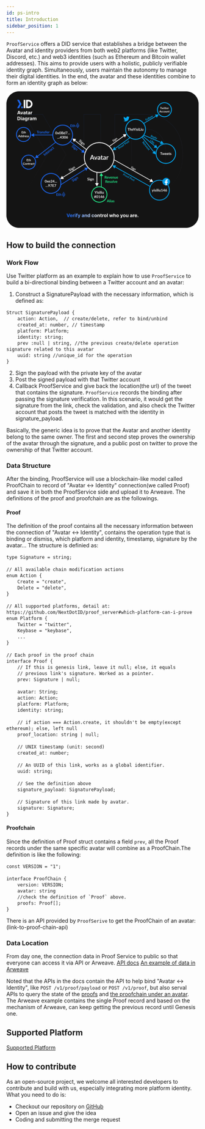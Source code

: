 ```yaml
---
id: ps-intro
title: Introduction
sidebar_position: 1
---
```


`ProofService` offers a DID service that establishes a bridge between the Avatar and identity providers from both web2 platforms (like Twitter, Discord, etc.) and web3 identities (such as Ethereum and Bitcoin wallet addresses). This aims to provide users with a holistic, publicly verifiable identity graph. Simultaneously, users maintain the autonomy to manage their digital identities. In the end, the avatar and these identities combine to form an identity graph as below:

![](../../../static/img/avatar-diagram.png)

## How to build the connection 

### Work Flow
Use Twitter platform as an example to explain how to use `ProofService` to build a bi-directional binding between a Twitter account and an avatar:

1. Construct a SignaturePayload with the necessary information, which is defined as:

```
Struct SignaturePayload {
    action: Action,  // create/delete, refer to bind/unbind
    created_at: number, // timestamp 
    platform: Platform;
    identity: string;
    prev :null | string, //the previous create/delete operation signature related to this avatar
    uuid: string //unique_id for the operation
}
```

2. Sign the payload with the private key of the avatar
3. Post the signed payload with that Twitter account
4. Callback ProofService and give back the location(the url) of the tweet that contains the signature. `ProofService` records the binding after passing the signature verification. In this scenario, it would get the signature from the link, check the validation, and also check the Twitter account that posts the tweet is matched with the identity in signature_payload.

Basically, the generic idea is to prove that the Avatar and another identity belong to the same owner. The first and second step proves the ownership of the avatar through the signature, and a public post on twitter to prove the ownership of that Twitter account.

### Data Structure

After the binding, ProofService will use a blockchain-like model called ProofChain to record of "Avatar <-> Identity" connection(we called Proof) and save it in both the ProofService side and upload it to Arweave. The definitions of the proof and proofchain are as the followings.

#### Proof

The definition of the proof contains all the necessary information between the connection of "Avatar <-> Identity", contains the operation type that is binding or dismiss, which platform and identity, timestamp, signature by the avatar...
The structure is definied as:

```
type Signature = string;

// All available chain modification actions
enum Action {
    Create = "create",
    Delete = "delete",
}

// All supported platforms, detail at: https://github.com/NextDotID/proof_server#which-platform-can-i-prove
enum Platform {
    Twitter = "twitter",
    Keybase = "keybase",
    ...
}

// Each proof in the proof chain
interface Proof {
    // If this is genesis link, leave it null; else, it equals
    // previous link's signature. Worked as a pointer.
    prev: Signature | null;
    
    avatar: String;
    action: Action;
    platform: Platform;
    identity: string;
    
    // if action === Action.create, it shouldn't be empty(except ethereum); else, left null
    proof_location: string | null;
    
    // UNIX timestamp (unit: second)
    created_at: number;
    
    // An UUID of this link, works as a global identifier.
    uuid: string;
    
    // See the definition above
    signature_payload: SignaturePayload;
    
    // Signature of this link made by avatar.
    signature: Signature;
}
```
#### Proofchain
Since the definition of Proof struct contains a field `prev`, all the Proof records under the same specific avatar will combine as a ProofChain.The definition is like the following:
```
const VERSION = "1";

interface ProofChain {
    version: VERSION;
    avatar: string
    //check the definition of `Proof` above.
    proofs: Proof[];
}
```
There is an API provided by `ProofSerive` to get the ProofChain of an avatar:
(link-to-proof-chain-api)

### Data Location
From day one, the connection data in Proof Service to public so that everyone can access it via API or Arweave.
[API docs](../../rest-api/kvservice-api.md)
[An example of data in Arweave](https://viewblock.io/arweave/tx/wvzDhXgcglrUWob9CUjTfJ6tj322eCWDKI2bVtU_cx4)

Noted that the APIs in the docs contain the API to help bind "Avatar <-> Identity", like `POST /v1/proof/payload` or `POST /v1/proof`, but also serval APIs to query the state of the [proofs](https://github.com/NextDotID/proof_server/blob/develop/docs/api.apib#L160) and [the proofchain under an avatar](https://github.com/NextDotID/proof_server/blob/develop/docs/api.apib#L285).
The Arweave example contains the single Proof record and based on the mechanism of Arweave, can keep getting the previous record until Genesis one.

## Supported Platform 
[Supported Platform](https://github.com/NextDotID/proof_server#supported)

## How to contribute
As an open-source project, we welcome all interested developers to contribute and build with us, especially integrating more platform identity. What you need to do is:
- Checkout our repository on [GitHub](https://github.com/NextDotID/proof_server)
- Open an issue and give the idea
- Coding and submitting the merge request
